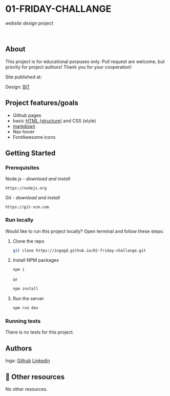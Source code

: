 # 01-FRIDAY-CHALLANGE

_website design project_

<br>

## About

This project is for educational porpuses only. Pull request are welcome, but priority for project authors! Thank you for your cooperation!

Site published at:

Design: [BIT](https://www.figma.com/file/uy1jUWN0N09HSApvSTfb3q/FE-Start-Task?node-id=5%3A150&t=27Op4e9gKsxKCxRD-0)

## Project features/goals

-   Github pages
-   basic [HTML (structure)](https://www.w3schools.com/TAGS/default.asp) and CSS (style)
-   [markdown](https://docs.github.com/en/get-started/writing-on-github/getting-started-with-writing-and-formatting-on-github/basic-writing-and-formatting-syntax)
-   Nav hover
-   FontAwesome icons

## Getting Started

### Prerequisites

Node.js - _download and install_

```
https://nodejs.org
```

Git - _download and install_

```
https://git-scm.com
```

### Run locally

Would like to run this project locally? Open terminal and follow these steps:

1. Clone the repo
    ```sh
    git clone https://ingagd.github.io/02-friday-challange.git
    ```
2. Install NPM packages
    ```sh
    npm i
    ```
    or
    ```sh
    npm install
    ```
3. Run the server
    ```sh
    npm run dev
    ```

### Running tests

There is no tests for this project.

## Authors

Inga: [Github](https://github.com/IngaGd)
[Linkedin](https://www.linkedin.com/in/inga-gudait%C4%97-24580898/)

## 🔗 Other resources

No other resources.
